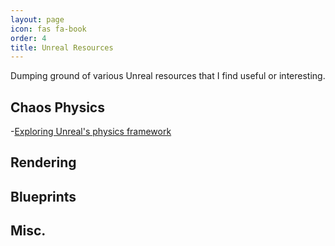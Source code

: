 ```yaml
---
layout: page
icon: fas fa-book
order: 4
title: Unreal Resources
---
```


Dumping ground of various Unreal resources that I find useful or interesting.

## Chaos Physics
-[Exploring Unreal's physics framework](https://itscai.us/blog/post/ue-physics-framework/)

## Rendering
## Blueprints
## Misc.